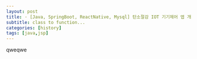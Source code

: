 ```yaml
---
layout: post
title: · [Java, SpringBoot, ReactNative, Mysql] 탄소절감 IOT 기기제어 앱 개발
subtitle: class to function...
categories: [history]
tags: [java,jsp]
---
```


qweqwe
